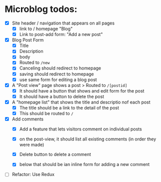 # Microblog todos:
- [x] Site header / navigation that appears on all pages
  - [x] link to / homepage "Blog"
  - [x] Link to post-add form: "Add a new post"

- [x] Blog Post Form
  - [x] Title
  - [x] Description
  - [x] body
  - [x] Routed to `/new`
  - [x] Canceling should redirect to homepage
  - [x] saving should redirect to homepage 
  - [x] use same form for editing a blog post

- [x] A "Post view" page shows a post > Routed to `/[postid]`
  - [x] It should have a button that shows and edit form for the post
  - [x] It should have a button to delete the post

- [x] A "homepage list" that shows the title and descriptio nof each post
  - [x] The title should be a link to the detail of the post
  - [x] This should be routed to `/`

- [x] Add comments
  - [x] Add a feature that lets visitors comment on individual posts
  - [x] on the post-view, it should list all existing comments (in order they were made)
  - [x] Delete button to delete a comment
  - [x] below that should be ian inline form for adding a new comment


- [ ] Refactor: Use Redux